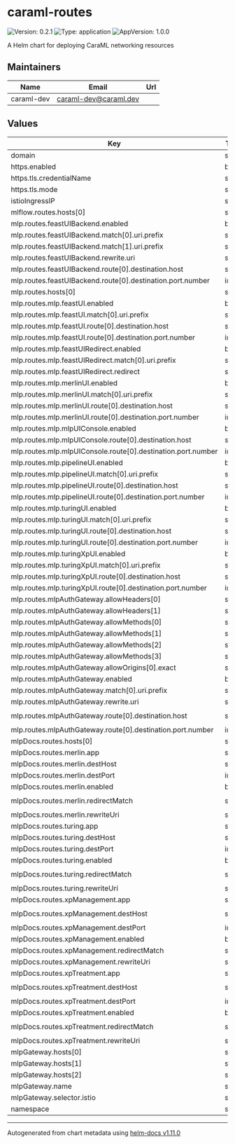 # caraml-routes

![Version: 0.2.1](https://img.shields.io/badge/Version-0.2.1-informational?style=flat-square) ![Type: application](https://img.shields.io/badge/Type-application-informational?style=flat-square) ![AppVersion: 1.0.0](https://img.shields.io/badge/AppVersion-1.0.0-informational?style=flat-square)

A Helm chart for deploying CaraML networking resources

## Maintainers

| Name | Email | Url |
| ---- | ------ | --- |
| caraml-dev | <caraml-dev@caraml.dev> |  |

## Values

| Key | Type | Default | Description |
|-----|------|---------|-------------|
| domain | string | `"ai.golabs.io"` |  |
| https.enabled | bool | `true` |  |
| https.tls.credentialName | string | `"mlp-tls-cert"` |  |
| https.tls.mode | string | `"SIMPLE"` |  |
| istioIngressIP | string | `""` |  |
| mlflow.routes.hosts[0] | string | `"mlflow"` |  |
| mlp.routes.feastUIBackend.enabled | bool | `true` |  |
| mlp.routes.feastUIBackend.match[0].uri.prefix | string | `"/feast/api/"` |  |
| mlp.routes.feastUIBackend.match[1].uri.prefix | string | `"/feast/api"` |  |
| mlp.routes.feastUIBackend.rewrite.uri | string | `"/api/"` |  |
| mlp.routes.feastUIBackend.route[0].destination.host | string | `"feast-ui"` |  |
| mlp.routes.feastUIBackend.route[0].destination.port.number | int | `8080` |  |
| mlp.routes.hosts[0] | string | `"console"` |  |
| mlp.routes.mlp.feastUI.enabled | bool | `true` |  |
| mlp.routes.mlp.feastUI.match[0].uri.prefix | string | `"/feast/"` |  |
| mlp.routes.mlp.feastUI.route[0].destination.host | string | `"feast-ui"` |  |
| mlp.routes.mlp.feastUI.route[0].destination.port.number | int | `8080` |  |
| mlp.routes.mlp.feastUIRedirect.enabled | bool | `true` |  |
| mlp.routes.mlp.feastUIRedirect.match[0].uri.prefix | string | `"/feast"` |  |
| mlp.routes.mlp.feastUIRedirect.redirect | string | `"/feast/"` |  |
| mlp.routes.mlp.merlinUI.enabled | bool | `true` |  |
| mlp.routes.mlp.merlinUI.match[0].uri.prefix | string | `"/merlin"` |  |
| mlp.routes.mlp.merlinUI.route[0].destination.host | string | `"merlin"` |  |
| mlp.routes.mlp.merlinUI.route[0].destination.port.number | int | `8080` |  |
| mlp.routes.mlp.mlpUIConsole.enabled | bool | `true` |  |
| mlp.routes.mlp.mlpUIConsole.route[0].destination.host | string | `"mlp"` |  |
| mlp.routes.mlp.mlpUIConsole.route[0].destination.port.number | int | `8080` |  |
| mlp.routes.mlp.pipelineUI.enabled | bool | `true` |  |
| mlp.routes.mlp.pipelineUI.match[0].uri.prefix | string | `"/pipeline"` |  |
| mlp.routes.mlp.pipelineUI.route[0].destination.host | string | `"pipeline-ui"` |  |
| mlp.routes.mlp.pipelineUI.route[0].destination.port.number | int | `8080` |  |
| mlp.routes.mlp.turingUI.enabled | bool | `true` |  |
| mlp.routes.mlp.turingUI.match[0].uri.prefix | string | `"/turing"` |  |
| mlp.routes.mlp.turingUI.route[0].destination.host | string | `"turing"` |  |
| mlp.routes.mlp.turingUI.route[0].destination.port.number | int | `8080` |  |
| mlp.routes.mlp.turingXpUI.enabled | bool | `true` |  |
| mlp.routes.mlp.turingXpUI.match[0].uri.prefix | string | `"/xp"` |  |
| mlp.routes.mlp.turingXpUI.route[0].destination.host | string | `"xp-management"` |  |
| mlp.routes.mlp.turingXpUI.route[0].destination.port.number | int | `8080` |  |
| mlp.routes.mlpAuthGateway.allowHeaders[0] | string | `"Authorization"` |  |
| mlp.routes.mlpAuthGateway.allowHeaders[1] | string | `"Content-Type"` |  |
| mlp.routes.mlpAuthGateway.allowMethods[0] | string | `"POST"` |  |
| mlp.routes.mlpAuthGateway.allowMethods[1] | string | `"GET"` |  |
| mlp.routes.mlpAuthGateway.allowMethods[2] | string | `"PUT"` |  |
| mlp.routes.mlpAuthGateway.allowMethods[3] | string | `"DELETE"` |  |
| mlp.routes.mlpAuthGateway.allowOrigins[0].exact | string | `"*"` |  |
| mlp.routes.mlpAuthGateway.enabled | bool | `true` |  |
| mlp.routes.mlpAuthGateway.match[0].uri.prefix | string | `"/api/"` |  |
| mlp.routes.mlpAuthGateway.rewrite.uri | string | `"/"` |  |
| mlp.routes.mlpAuthGateway.route[0].destination.host | string | `"mlp-authentication"` |  |
| mlp.routes.mlpAuthGateway.route[0].destination.port.number | int | `8080` |  |
| mlpDocs.routes.hosts[0] | string | `"docs"` |  |
| mlpDocs.routes.merlin.app | string | `"merlin"` |  |
| mlpDocs.routes.merlin.destHost | string | `"merlin-swagger"` |  |
| mlpDocs.routes.merlin.destPort | int | `8080` |  |
| mlpDocs.routes.merlin.enabled | bool | `true` |  |
| mlpDocs.routes.merlin.redirectMatch | string | `"/merlin/rest-api"` |  |
| mlpDocs.routes.merlin.rewriteUri | string | `"/"` |  |
| mlpDocs.routes.turing.app | string | `"turing"` |  |
| mlpDocs.routes.turing.destHost | string | `"turing"` |  |
| mlpDocs.routes.turing.destPort | int | `8080` |  |
| mlpDocs.routes.turing.enabled | bool | `true` |  |
| mlpDocs.routes.turing.redirectMatch | string | `"/turing/rest-api"` |  |
| mlpDocs.routes.turing.rewriteUri | string | `"/api-docs"` |  |
| mlpDocs.routes.xpManagement.app | string | `"xp-management"` |  |
| mlpDocs.routes.xpManagement.destHost | string | `"xp-management-swagger"` |  |
| mlpDocs.routes.xpManagement.destPort | int | `8080` |  |
| mlpDocs.routes.xpManagement.enabled | bool | `true` |  |
| mlpDocs.routes.xpManagement.redirectMatch | string | `"/xp/rest-api"` |  |
| mlpDocs.routes.xpManagement.rewriteUri | string | `"/"` |  |
| mlpDocs.routes.xpTreatment.app | string | `"xp-treatment"` |  |
| mlpDocs.routes.xpTreatment.destHost | string | `"xp-treatment-swagger"` |  |
| mlpDocs.routes.xpTreatment.destPort | int | `8080` |  |
| mlpDocs.routes.xpTreatment.enabled | bool | `true` |  |
| mlpDocs.routes.xpTreatment.redirectMatch | string | `"/xp/treatment-api"` |  |
| mlpDocs.routes.xpTreatment.rewriteUri | string | `"/"` |  |
| mlpGateway.hosts[0] | string | `"console"` |  |
| mlpGateway.hosts[1] | string | `"docs"` |  |
| mlpGateway.hosts[2] | string | `"mlflow"` |  |
| mlpGateway.name | string | `"mlp-gateway"` |  |
| mlpGateway.selector.istio | string | `"ingressgateway"` |  |
| namespace | string | `"mlp"` |  |

----------------------------------------------
Autogenerated from chart metadata using [helm-docs v1.11.0](https://github.com/norwoodj/helm-docs/releases/v1.11.0)
